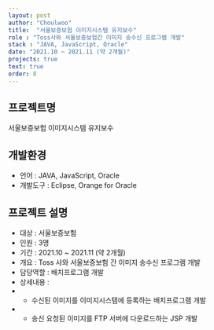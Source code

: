 ```yaml
---
layout: post
author: "Choulwoo"
title:  "서울보증보험 이미지시스템 유지보수"
role : "Toss사와 서울보증보험간 이미지 송수신 프로그램 개발"
stack : "JAVA, JavaScript, Oracle"
date: "2021.10 ~ 2021.11 (약 2개월)"
projects: true
text: true
order: 8
---
```


## 프로젝트명
서울보증보험 이미지시스템 유지보수

## 개발환경
- 언어 : JAVA, JavaScript, Oracle
- 개발도구 : Eclipse, Orange for Oracle

## 프로젝트 설명
- 대상 : 서울보증보험 
- 인원 : 3명
- 기간 : 2021.10 ~ 2021.11 (약 2개월)
- 개요 : Toss 사와 서울보증보험 간 이미지 송수신 프로그램 개발
- 담당역할 : 배치프로그램 개발
- 상세내용 : <br/>
- - 수신된 이미지를 이미지시스템에 등록하는 배치프로그램 개발 <br/>
- - 송신 요청된 이미지를 FTP 서버에 다운로드하는 JSP 개발 <br/>